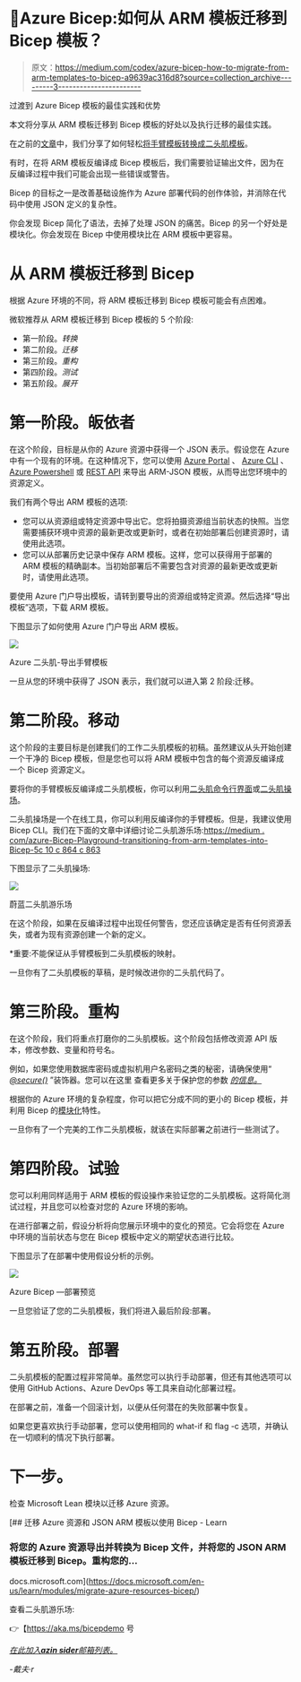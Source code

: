 # 💪Azure Bicep:如何从 ARM 模板迁移到 Bicep 模板？

> 原文：<https://medium.com/codex/azure-bicep-how-to-migrate-from-arm-templates-to-bicep-a9639ac316d8?source=collection_archive---------3----------------------->

过渡到 Azure Bicep 模板的最佳实践和优势

本文将分享从 ARM 模板迁移到 Bicep 模板的好处以及执行迁移的最佳实践。

在之前的[文章](/codex/azure-bicep-playground-transitioning-from-arm-templates-into-bicep-5c10c864c863)中，我们分享了如何轻松[将手臂模板转换成二头肌模板](/codex/azure-bicep-playground-transitioning-from-arm-templates-into-bicep-5c10c864c863)。

有时，在将 ARM 模板反编译成 Bicep 模板后，我们需要验证输出文件，因为在反编译过程中我们可能会出现一些错误或警告。

Bicep 的目标之一是改善基础设施作为 Azure 部署代码的创作体验，并消除在代码中使用 JSON 定义的复杂性。

你会发现 Bicep 简化了语法，去掉了处理 JSON 的痛苦。Bicep 的另一个好处是模块化。你会发现在 Bicep 中使用模块比在 ARM 模板中更容易。

# 从 ARM 模板迁移到 Bicep

根据 Azure 环境的不同，将 ARM 模板迁移到 Bicep 模板可能会有点困难。

微软推荐从 ARM 模板迁移到 Bicep 模板的 5 个阶段:

*   第一阶段。*转换*
*   第二阶段。*迁移*
*   第三阶段。*重构*
*   第四阶段。*测试*
*   第五阶段。*展开*

# 第一阶段。皈依者

在这个阶段，目标是从你的 Azure 资源中获得一个 JSON 表示。假设您在 Azure 中有一个现有的环境。在这种情况下，您可以使用 [Azure Portal](https://docs.microsoft.com/en-us/azure/azure-resource-manager/templates/export-template-portal#use-resource-explorer) 、 [Azure CLI](https://docs.microsoft.com/en-us/azure/azure-resource-manager/templates/export-template-cli) 、 [Azure Powershell](https://docs.microsoft.com/en-us/azure/azure-resource-manager/templates/export-template-powershell) 或 [REST API](https://docs.microsoft.com/en-us/rest/api/resources/resourcegroups/exporttemplate) 来导出 ARM-JSON 模板，从而导出您环境中的资源定义。

我们有两个导出 ARM 模板的选项:

*   您可以从资源组或特定资源中导出它。您将拍摄资源组当前状态的快照。当您需要捕获环境中资源的最新更改或更新时，或者在初始部署后创建资源时，请使用此选项。
*   您可以从部署历史记录中保存 ARM 模板。这样，您可以获得用于部署的 ARM 模板的精确副本。当初始部署后不需要包含对资源的最新更改或更新时，请使用此选项。

要使用 Azure 门户导出模板，请转到要导出的资源组或特定资源。然后选择“导出模板”选项，下载 ARM 模板。

下图显示了如何使用 Azure 门户导出 ARM 模板。

![](img/f8328bf9d19984dddc7719db33454a93.png)

Azure 二头肌-导出手臂模板

一旦从您的环境中获得了 JSON 表示，我们就可以进入第 2 阶段:迁移。

# 第二阶段。移动

这个阶段的主要目标是创建我们的工作二头肌模板的初稿。虽然建议从头开始创建一个干净的 Bicep 模板，但是您也可以将 ARM 模板中包含的每个资源反编译成一个 Bicep 资源定义。

要将你的手臂模板反编译成二头肌模板，你可以利用[二头肌命令行界面](https://docs.microsoft.com/en-us/azure/azure-resource-manager/bicep/decompile?tabs=azure-cli)或[二头肌操场](https://bicepdemo.z22.web.core.windows.net/)。

二头肌操场是一个在线工具，你可以利用反编译你的手臂模板。但是，我建议使用 Bicep CLI。我们在下面的文章中详细讨论二头肌游乐场:[https://medium . com/azure-Bicep-Playground-transitioning-from-arm-templates-into-Bicep-5c 10 c 864 c 863](/codex/azure-bicep-playground-transitioning-from-arm-templates-into-bicep-5c10c864c863)

下图显示了二头肌操场:

![](img/036d1b31839466b58ee9fcb2a50ef7bc.png)

蔚蓝二头肌游乐场

在这个阶段，如果在反编译过程中出现任何警告，您还应该确定是否有任何资源丢失，或者为现有资源创建一个新的定义。

*重要:不能保证从手臂模板到二头肌模板的映射。

一旦你有了二头肌模板的草稿，是时候改进你的二头肌代码了。

# 第三阶段。重构

在这个阶段，我们将重点打磨你的二头肌模板。这个阶段包括修改资源 API 版本，修改参数、变量和符号名。

例如，如果您使用数据库密码或虚拟机用户名密码之类的秘密，请确保使用“ [*@secure()*](https://blog.azinsider.net/azure-bicep-secure-secrets-in-parameters-secure-decorator-ce6317cc0c23) ”装饰器。您可以在这里 查看更多关于保护您的参数 [*的信息。*](https://blog.azinsider.net/azure-bicep-secure-secrets-in-parameters-secure-decorator-ce6317cc0c23)

根据你的 Azure 环境的复杂程度，你可以把它分成不同的更小的 Bicep 模板，并利用 Bicep 的[模块化](https://docs.microsoft.com/en-us/azure/azure-resource-manager/bicep/modules)特性。

一旦你有了一个完美的工作二头肌模板，就该在实际部署之前进行一些测试了。

# 第四阶段。试验

您可以利用同样适用于 ARM 模板的假设操作来验证您的二头肌模板。这将简化测试过程，并且您可以检查对您的 Azure 环境的影响。

在进行部署之前，假设分析将向您展示环境中的变化的预览。它会将您在 Azure 中环境的当前状态与您在 Bicep 模板中定义的期望状态进行比较。

下图显示了在部署中使用假设分析的示例。

![](img/32202c4e26aee800617c9dae64e56004.png)

Azure Bicep —部署预览

一旦您验证了您的二头肌模板，我们将进入最后阶段:部署。

# 第五阶段。部署

二头肌模板的配置过程非常简单。虽然您可以执行手动部署，但还有其他选项可以使用 GitHub Actions、Azure DevOps 等工具来自动化部署过程。

在部署之前，准备一个回滚计划，以便从任何潜在的失败部署中恢复。

如果您更喜欢执行手动部署，您可以使用相同的 what-if 和 flag -c 选项，并确认在一切顺利的情况下执行部署。

# 下一步。

检查 Microsoft Lean 模块以迁移 Azure 资源。

[](https://docs.microsoft.com/en-us/learn/modules/migrate-azure-resources-bicep/) [## 迁移 Azure 资源和 JSON ARM 模板以使用 Bicep - Learn

### 将您的 Azure 资源导出并转换为 Bicep 文件，并将您的 JSON ARM 模板迁移到 Bicep。重构您的…

docs.microsoft.com](https://docs.microsoft.com/en-us/learn/modules/migrate-azure-resources-bicep/) 

查看二头肌游乐场:

👉【https://aka.ms/bicepdemo 号

[*在此加入****azin sider****邮箱列表。*](http://eepurl.com/gKmLdf)

*-戴夫·r*